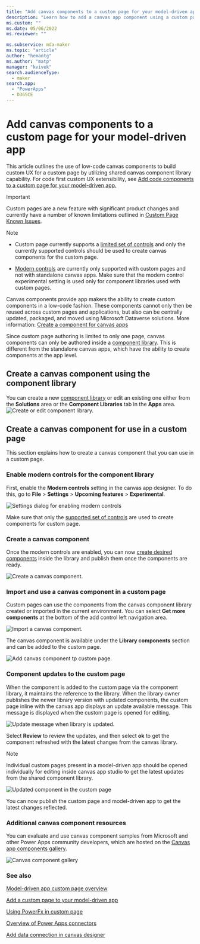 ```yaml
---
title: "Add canvas components to a custom page for your model-driven app" 
description: "Learn how to add a canvas app component using a custom page"
ms.custom: ""
ms.date: 05/06/2022
ms.reviewer: ""

ms.subservice: mda-maker
ms.topic: "article"
author: "hemantg"
ms.author: "matp"
manager: "kvivek"
search.audienceType: 
  - maker
search.app: 
  - "PowerApps"
  - D365CE
---
```


# Add canvas components to a custom page for your model-driven app

This article outlines the use of low-code canvas components to build custom UX for a custom page by utilizing shared canvas component library capability. For code first custom UX extensibility, see [Add code components to a custom page for your model-driven app.](/powerapps/maker/model-driven-apps/page-code-components) 

  > [!IMPORTANT]
  > Custom pages are a new feature with significant product changes and currently have a number of known limitations outlined in [Custom Page Known Issues](model-app-page-issues.md).

  > [!NOTE]
  > - Custom page currently supports a [limited set of controls](/powerapps/maker/model-driven-apps/design-page-for-model-app#supported-controls-in-a-custom-page) and only the currently supported controls should be used to create canvas components for the custom page.
  >
  > - [Modern controls](#enable-modern-controls-for-the-component-library) are currently only supported with custom pages and not with standalone canvas apps. Make sure that the modern control experimental setting is used only for component libraries used with custom pages.

Canvas components provide app makers the ability to create custom components in a low-code fashion. These components cannot only then be reused across custom pages and applications, but also can be centrally updated, packaged, and moved using Microsoft Dataverse solutions. More information: [Create a component for canvas apps](/powerapps/maker/canvas-apps/create-component) 

Since custom page authoring is limited to only one page, canvas components can only be authored inside a [component library](/powerapps/maker/canvas-apps/component-library). This is different from the standalone canvas apps, which have the ability to create components at the app level.

## Create a canvas component using the component library

You can create a new [component library](/powerapps/maker/canvas-apps/component-library) or edit an existing one either from the **Solutions** area or the  **Component Libraries** tab in the **Apps** area.
![Create or edit component library.](../canvas-apps/media/component-library/create-edit-component-library.png "Create or edit component library")

## Create a canvas component for use in a custom page

This section explains how to create a canvas component that you can use in a custom page.

### Enable modern controls for the component library

First, enable the **Modern controls** setting in the canvas app designer. To do this, go to **File** > **Settings** > **Upcoming features** > **Experimental**.

![Settings dialog for enabling modern controls](media/add-component-to-model-app/lib-setting-for-modern-controls.png "Settings dialog for enabling modern controls")

Make sure that only the [supported set of controls](/powerapps/maker/model-driven-apps/design-page-for-model-app#supported-controls-in-a-custom-page) are used to create components for custom page. 

### Create a canvas component

Once the modern controls are enabled, you can now [create desired components](../canvas-apps/create-component.md) inside the library and publish them once the components are ready.

![Create a canvas component.](media/add-component-to-model-app/component-creation-for-canvas-lib.png "Create a canvas component")

### Import and use a canvas component in a custom page

Custom pages can use the components from the canvas component library created or imported in the current environment. You can select **Get more components** at the bottom of the add control left navigation area.

![Import a canvas component.](media/add-component-to-model-app/import-component-custom-page.png "import a canvas component")

The canvas component is available under the **Library components** section and can be added to the custom page.

![Add canvas component tp custom page.](media/add-component-to-model-app/add-component-to-custom-page.png "Add canvas component tp custom page")

### Component updates to the custom page

When the component is added to the custom page via the component library, it maintains the reference to the library. When the library owner publishes the newer library version with updated components, the custom page inline with the canvas app displays an update available message. This message is displayed when the custom page is opened for editing.

![Update message when library is updated.](media/add-component-to-model-app/component-library-update-message.png "Update message when library is updated")

Select **Review** to review the updates, and then select **ok** to get the component refreshed with the latest changes from the canvas library.

> [!NOTE]
> Individual custom pages present in a model-driven app should be opened individually for editing inside canvas app studio to get the latest updates from the shared component library.

![Updated component in the custom page ](media/add-component-to-model-app/page-with-updated-library-component.png "Updated component in the canvas page")

You can now publish the custom page and model-driven app to get the latest changes reflected.

### Additional canvas component resources

You can evaluate and use canvas component samples from Microsoft and other Power Apps community developers, which are hosted on the [Canvas app components gallery](https://powerusers.microsoft.com/t5/Canvas-Apps-Components-Samples/bd-p/ComponentsGallery).

![Canvas component gallery](media/add-component-to-model-app/canvas-components-gallery.png "Canvas component gallery")

### See also

[Model-driven app custom page overview](model-app-page-overview.md)

[Add a custom page to your model-driven app](add-page-to-model-app.md)

[Using PowerFx in custom page](page-powerfx-in-model-app.md)

[Overview of Power Apps connectors](../canvas-apps/connections-list.md)

[Add data connection in canvas designer](../canvas-apps/add-data-connection.md)
